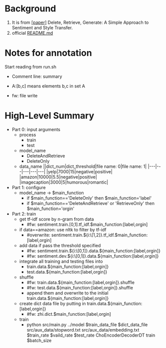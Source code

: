 # Background
1. It is from [[paper]](https://arxiv.org/pdf/1804.06437.pdf) Delete, Retrieve, Generate: A Simple Approach to Sentiment and Style Transfer.
2. official [README.md](https://github.com/lijuncen/Sentiment-and-Style-Transfer)

# Notes for annotation
Start reading from run.sh

- Comment line: summary
  
- A:\[b,c] means elements b,c in set A
  
- fw: file write

# High-Level Summary

- Part 0: input arguments
  - process
    - train
    - test
  - model_name
    - DeleteAndRetrieve
    - DeleteOnly
  - data_name
    ||dict_num|dict_threshold|file name: 0|file name: 1|
      |---|---|---|---|---|
      |yelp|7000|15|negative|positive|
      |amazon|10000|5.5|negative|positive|
      |imagecaption|3000|5|humorous|romantic|
- Part 1: configure
  - model_name -> $main_function
    - if $main_function=='DeleteOnly' then $main_function='label'
    - if $main_function=='DeleteAndRetrieve' or 'RetrieveOnly' then $main_function='orgin'
- Part 2: train 
  - get tf-idf score by n-gram from data 
    - #fw: sentiment.train.\[0,1].tf_idf.$main_function:\[label,orgin]
  - if data==amazon: use nltk to filter by tf-idf 
     - #overwrite: sentiment.train.${i:\[1,2]}.tf_idf.$main_function:\[label,orgin]
  - add data if pass the threshold specified 
    - #fw: sentiment.train.${i:\[0,1]}.data.${main_function:[label,orgin]}
    - #fw: sentiment.dev.${i:\[0,1]}.data.${main_function:[label,orgin]}
  - integrate all training and testing files into
    - train.data.${main_function:\[label,orgin]}
    - test.data.${main_function:\[label,orgin]}
  - shuffle
    - #fw: train.data.${main_function:\[label,orgin]}.shuffle
    - #fw: test.data.${main_function:\[label,orgin]}.shuffle
    - append them and overwrite to the initial train.data.${main_function:\[label,orgin]}
   - create dict data file by putting in train.data.${main_function:\[label,orgin]}
     - #fw: zhi.dict.$main_function:\[label,orgin]
  - train
    - python src/main.py ../model $train_data_file $dict_data_file src/aux_data/stopword.txt src/aux_data/embedding.txt $train_rate $vaild_rate $test_rate ChoEncoderDecoderDT train $batch_size
    



